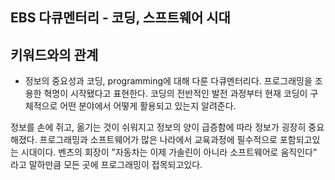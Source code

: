 ## EBS 다큐멘터리 - 코딩, 스프트웨어 시대


## 키워드와의 관계
+ 정보의 중요성과 코딩, programming에 대해 다룬 다큐멘터리다.
프로그래밍을 조용한 혁명이 시작됐다고 표현한다. 코딩의 전반적인 발전 과정부터 현재 코딩이 구체적으로 어떤 분야에서 어떻게 활용되고 있는지 알려준다.



정보를 손에 쥐고, 옮기는 것이 쉬워지고 정보의 양이 급증함에 따라 정보가 굉장히 중요해졌다.
프로그래밍과 소프트웨어가  많은 나라에서 교육과정에 필수적으로 포함되고있는 시대이다.
벤츠의 회장이 "자동차는 이제 가솔린이 아니라 소프트웨어로 움직인다" 라고 말하만큼 모든 곳에 프로그래밍이 접목되고있다.
